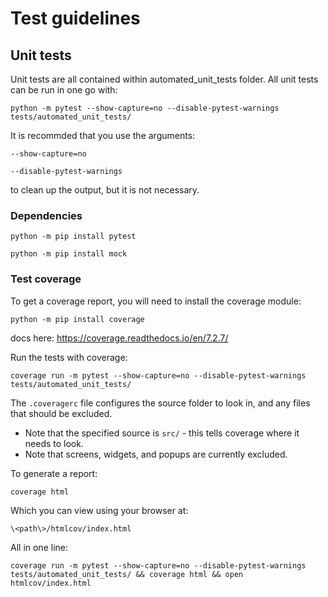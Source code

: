 # Test guidelines

## Unit tests 
Unit tests are all contained within automated_unit_tests folder. 
All unit tests can be run in one go with:

`python -m pytest --show-capture=no --disable-pytest-warnings tests/automated_unit_tests/`

It is recommded that you use the arguments: 

`--show-capture=no`

`--disable-pytest-warnings`

to clean up the output, but it is not necessary. 

### Dependencies

`python -m pip install pytest`

`python -m pip install mock`


### Test coverage
To get a coverage report, you will need to install the coverage module:

`python -m pip install coverage`

docs here: https://coverage.readthedocs.io/en/7.2.7/

Run the tests with coverage: 

`coverage run -m pytest --show-capture=no --disable-pytest-warnings tests/automated_unit_tests/`

The `.coveragerc` file configures the source folder to look in, and any files that should be excluded. 

- Note that the specified source is `src/` - this tells coverage where it needs to look.
- Note that screens, widgets, and popups are currently excluded.

To generate a report:

`coverage html`

Which you can view using your browser at: 

`\<path\>/htmlcov/index.html`

All in one line: 

`coverage run -m pytest --show-capture=no --disable-pytest-warnings tests/automated_unit_tests/ && coverage html && open htmlcov/index.html`
